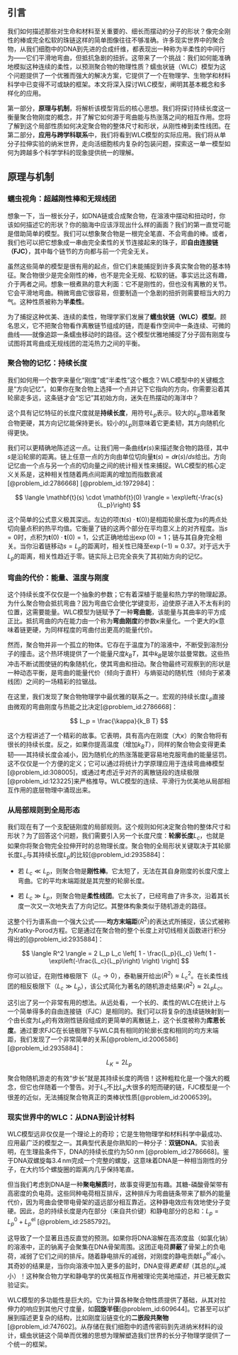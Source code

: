 ## 引言
我们如何描述那些对生命和材料至关重要的、细长而摆动的分子的形状？像完全刚性的棒或完全松软的珠链这样的简单图像往往不够准确。许多现实世界中的聚合物，从我们细胞中的DNA到先进的合成纤维，都表现出一种称为半柔性的中间行为——它们平滑地弯曲，但抵抗急剧的扭折。这带来了一个挑战：我们如何能准确地模拟这种连续的柔性，以预测聚合物的物理性质？蠕虫状链（WLC）模型为这个问题提供了一个优雅而强大的解决方案，它提供了一个在物理学、生物学和材料科学中已变得不可或缺的框架。本文将深入探讨WLC模型，阐明其基本概念和多样化的应用。

第一部分，**原理与机制**，将解析该模型背后的核心思想。我们将探讨持续长度这一衡量聚合物刚度的概念，并了解它如何源于弯曲能与热涨落之间的相互作用。您将了解到这个局部性质如何决定聚合物的整体尺寸和形状，从刚性棒到柔性线团。在第二部分，**应用与跨学科联系**中，我们将看到WLC模型的实际应用。我们将从单分子拉伸实验的纳米世界，走向活细胞核内复杂的包装问题，探索这一单一模型如何为跨越多个科学学科的现象提供统一的理解。

## 原理与机制

### 蠕虫视角：超越刚性棒和无规线团

想象一下，当一根长分子，如DNA链或合成聚合物，在溶液中摆动和扭动时，你该如何描述它的形状？你的脑海中应该浮现出什么样的画面？我们的第一直觉可能是借助简单的模型。我们可以想象聚合物是一根完全笔直、不会弯曲的棒。或者，我们也可以把它想象成一串由完全柔性的关节连接起来的珠子，即**自由连接链（FJC）**，其中每个链节的方向都与前一个完全无关。

虽然这些简单的模型是很有用的起点，但它们未能捕捉到许多真实聚合物的基本特征。聚合物很少是完全刚性的棒，也不是完全无规、松软的链。事实远比这有趣，介于两者之间。想象一根煮熟的意大利面：它不是刚性的，但也没有离散的关节。它会平滑地弯曲。稍微弯曲它很容易，但要制造一个急剧的扭折则需要相当大的力气。这种性质被称为**半柔性**。

为了捕捉这种优美、连续的柔性，物理学家们发展了**蠕虫状链（WLC）模型**。顾名思义，它不把聚合物看作离散链节组成的链，而是看作空间中一条连续、可微的曲线——就像追踪一条蠕虫移动时的路径。这个模型优雅地捕捉了分子固有刚度与试图将其弯曲成无规线团的混沌热力之间的平衡。

### 聚合物的记忆：持续长度

我们如何用一个数字来量化“刚度”或“半柔性”这个概念？WLC模型中的关键概念是“方向记忆”。如果你在聚合物上选择一个点并记下它指向的方向，你需要沿着其轮廓走多远，这条链才会“忘记”其初始方向，迷失在热摆动的海洋中？

这个具有记忆特征的长度尺度就是**持续长度**，用符号$L_p$表示。较大的$L_p$意味着聚合物更硬，其方向记忆能保持更长。较小的$L_p$则意味着它更柔韧，其方向随机化得更快。

我们可以更精确地陈述这一点。让我们用一条曲线$\mathbf{r}(s)$来描述聚合物的路径，其中$s$是沿轮廓的距离。链上任意一点的方向由单位切向量$\mathbf{t}(s) = d\mathbf{r}(s)/ds$给出。方向记忆由一个点与另一个点的切向量之间的统计相关性来捕捉。WLC模型的核心定义关系是，这种相关性随着两点间距离的增加而指数衰减[@problem_id:2786668] [@problem_id:1972984]：

$$
\langle \mathbf{t}(s) \cdot \mathbf{t}(0) \rangle = \exp\left(-\frac{s}{L_p}\right)
$$

这个简单的公式意义极其深远。左边的项$\langle \mathbf{t}(s) \cdot \mathbf{t}(0) \rangle$是相距轮廓长度为$s$的两点处切向量点积的热平均值。它衡量了链的这两个部分在平均意义上的对齐程度。当$s=0$时，点积为$\mathbf{t}(0) \cdot \mathbf{t}(0) = 1$，公式正确地给出$\exp(0) = 1$；链与其自身完全相关。当你沿着链移动$s = L_p$的距离时，相关性已降至$\exp(-1) \approx 0.37$。对于远大于$L_p$的距离，相关性趋近于零。链实际上已完全丧失了其初始方向的记忆。

### 弯曲的代价：能量、温度与刚度

这个持续长度不仅仅是一个抽象的参数；它有着深植于能量和热力学的物理起源。为什么聚合物会抵抗弯曲？因为弯曲它会使化学键变形，迫使原子进入不太有利的位置，这需要能量。WLC模型为链赋予了一种**弯曲能**，该能量与其曲率的平方成正比。抵抗弯曲的内在能力由一个称为**弯曲刚度**的参数$\kappa$来量化。一个更大的$\kappa$意味着链更硬，为同样程度的弯曲付出更高的能量代价。

然而，聚合物并非一个孤立的物体。它存在于温度为$T$的溶液中，不断受到溶剂分子的撞击。这个热环境提供了一个能量尺度$k_B T$，其中$k_B$是玻尔兹曼常数。这些热冲击不断试图使链的构象随机化，使其弯曲和扭动。聚合物最终可观察到的形状是一种动态平衡，是弯曲的能量代价（倾向于直杆）与熵驱动的随机性（倾向于紧凑线团）之间的一场精彩的拉锯战。

在这里，我们发现了聚合物物理学中最优雅的联系之一。宏观的持续长度$L_p$直接由微观的弯曲刚度与热能之比决定[@problem_id:2786668]：

$$
L_p = \frac{\kappa}{k_B T}
$$

这个方程讲述了一个精彩的故事。它表明，具有高内在刚度（大$\kappa$）的聚合物将有很长的持续长度。反之，如果你提高温度（增加$k_B T$），同样的聚合物会变得更柔韧——其持续长度会减小，因为随机化的热涨落能更容易地克服弯曲的能量惩罚。这不仅仅是一个方便的定义；它可以通过将统计力学原理应用于连续弯曲棒模型[@problem_id:308005]，或通过考虑近乎对齐的离散链段的连续极限[@problem_id:123225]来严格推导。WLC模型的连续、平滑行为优美地从局部相互作用的底层物理中涌现出来。

### 从局部规则到全局形态

我们现在有了一个支配链刚度的局部规则。这个规则如何决定聚合物的整体尺寸和形状？为了回答这个问题，我们需要引入另一个长度尺度：**轮廓长度**$L_c$，也就是如果你将聚合物完全拉伸开时的总物理长度。聚合物的全局形状关键取决于其轮廓长度$L_c$与其持续长度$L_p$的比较[@problem_id:2935884]：

- 若 $L_c \ll L_p$，则聚合物是**刚性棒**。它太短了，无法在其自身刚度的长度尺度上弯曲。它的平均末端距就是其完整的轮廓长度。

- 若 $L_c \gg L_p$，则聚合物是**柔性线团**。它太长了，已经弯曲了许多次，沿着其长度一次又一次地失去了方向记忆。其整体构象类似于随机游走的路径。

这整个行为谱系由一个强大公式——**均方末端距**$\langle R^2 \rangle$的表达式所捕捉，该公式被称为Kratky-Porod方程。它是通过在聚合物的整个长度上对切线相关函数进行积分得出的[@problem_id:2935884]：

$$
\langle R^2 \rangle = 2 L_p L_c \left[ 1 - \frac{L_p}{L_c} \left( 1 - \exp\left(-\frac{L_c}{L_p}\right) \right) \right]
$$

你可以验证，在刚性棒极限下（$L_c \to 0$），泰勒展开给出$\langle R^2 \rangle \approx L_c^2$。在长柔性线团的相反极限下（$L_c \gg L_p$），该公式简化为著名的随机游走结果$\langle R^2 \rangle \approx 2 L_p L_c$。

这引出了另一个非常有用的想法。从远处看，一个长的、柔性的WLC在统计上与一个简单得多的自由连接链（FJC）是相同的。我们可以将复杂的连续链映射到一个由长度为$L_K$的有效刚性链段组成的更简单的离散链上，这个长度被称为**库恩长度**。通过要求FJC在长链极限下与WLC具有相同的轮廓长度和相同的均方末端距，我们发现了一个非常简单的关系[@problem_id:2006586] [@problem_id:2935884]：

$$
L_K = 2L_p
$$

聚合物随机游走的有效“步长”就是其持续长度的两倍！这种粗粒化是一个强大的概念，但它也伴随着一个警告。对于$L_c$不比$L_p$大很多的短而硬的链，FJC模型是一个很差的近似，无法捕捉聚合物真正的类棒状性质[@problem_id:2006539]。

### 现实世界中的WLC：从DNA到设计材料

WLC模型远非仅仅是一个理论上的奇珍；它是生物物理学和材料科学中最成功、应用最广泛的模型之一。其典型代表是你熟知的一种分子：**双链DNA**。实验表明，在生理盐条件下，DNA的持续长度约为$50 \, \mathrm{nm}$ [@problem_id:2786668]。鉴于DNA双螺旋每$3.4 \, \mathrm{nm}$完成一个完整的螺旋，这意味着DNA是一种相当刚性的分子，在大约15个螺旋圈的距离内几乎保持笔直。

但当我们考虑到DNA是一种**聚电解质**时，故事变得更加有趣。其糖-磷酸骨架带有高密度的负电荷。这些同种电荷相互排斥，这种排斥为弯曲链条带来了额外的能量代价，因为弯曲会使带电骨架的遥远部分相互靠近。这种静电效应有效地使分子变硬。因此，总的持续长度是内在部分（来自共价键）和静电部分的总和：$L_p = L_p^0 + L_p^{\text{el}}$ [@problem_id:2585792]。

这导致了一个显著且违反直觉的预测。如果你将DNA溶解在高浓度盐（如氯化钠）的溶液中，正的钠离子会聚集在DNA骨架周围。这团正电荷**屏蔽**了骨架上的负电荷，减弱了它们之间的排斥。随着静电排斥的减弱，对刚度的静电贡献$L_p^{\text{el}}$减小。其奇妙的结果是，当你向溶液中加入更多的盐时，DNA变得*更柔韧*（其总的$L_p$减小）！这种聚合物力学和静电学的优美相互作用被理论完美地描述，并已被无数实验证实。

WLC模型的多功能性是巨大的。它为计算各种聚合物性质提供了基础，从其对拉伸力的响应到其他尺寸度量，如**回旋半径**[@problem_id:609644]。它甚至可以扩展到描述更复杂的结构，比如刚度沿链变化的**二嵌段共聚物**[@problem_id:747602]。从存储在我们细胞中的遗传密码到先进纳米材料的设计，蠕虫状链这个简单而优雅的思想为理解塑造我们世界的长分子物理学提供了一个统一的框架。

